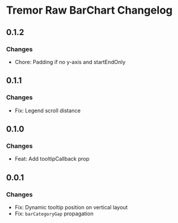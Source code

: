 # Tremor Raw BarChart Changelog

## 0.1.2

### Changes

- Chore: Padding if no y-axis and startEndOnly

## 0.1.1

### Changes

- Fix: Legend scroll distance

## 0.1.0

### Changes

- Feat: Add tooltipCallback prop

## 0.0.1

### Changes

- Fix: Dynamic tooltip position on vertical layout
- Fix: `barCategoryGap` propagation
